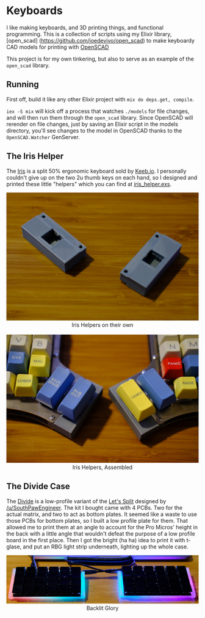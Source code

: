 # Keyboards

I like making keyboards, and 3D printing things, and functional programming.
This is a collection of scripts using my Elixir library, [open_scad]
(https://github.com/joedevivo/open_scad) to make keyboardy CAD models for
printing with [OpenSCAD](http://www.openscad.org/)

This project is for my own tinkering, but also to serve as an example of the
`open_scad` library.

## Running

First off, build it like any other Elixir project with `mix do deps.get,
compile`. 

`iex -S mix` will kick off a process that watches `./models` for file
changes, and will then run them through the `open_scad` library. Since OpenSCAD
will rerender on file changes, just by saving an Elixir script in the models
directory, you'll see changes to the model in OpenSCAD thanks to the
`OpenSCAD.Watcher` GenServer.

## The Iris Helper

The
[Iris](https://keeb.io/collections/keyboard-pcbs/products/iris-keyboard-split-ergonomic-keyboard)
is a split 50% ergonomic keyboard sold by [Keeb.io](https://keeb.io). I
personally couldn't give up on the two 2u thumb keys on each hand, so I designed
and printed these little "helpers" which you can find at
[iris_helper.exs](./models/iris_helper.exs).

<center>

![Iris Helpers](iris1.jpg)
<br/>
Iris Helpers on their own
<br/><br/>
![Iris Helpers Assembled](iris2.jpg)
Iris Helpers, Assembled
</center>

## The Divide Case

The
[Divide](https://www.reddit.com/r/MechanicalKeyboards/comments/7o06yb/low_profile_lets_split_version_b/)
is a low-profile variant of the [Let's
Split](https://github.com/nicinabox/lets-split-guide) designed by
[/u/SouthPawEngineer](https://www.reddit.com/user/SouthPawEngineer). The kit I
bought came with 4 PCBs. Two for the actual matrix, and two to act as bottom
plates. It seemed like a waste to use those PCBs for bottom plates, so I built a
low profile plate for them. That allowed me to print them at an angle to account
for the Pro Micros' height in the back with a little angle that wouldn't defeat
the purpose of a low profile board in the first place. Then I got the bright (ha
ha) idea to print it with t-glase, and put an RBG light strip underneath,
lighting up the whole case.

<center>

![Divide Case](divide-case.jpg)
Backlit Glory
</center>